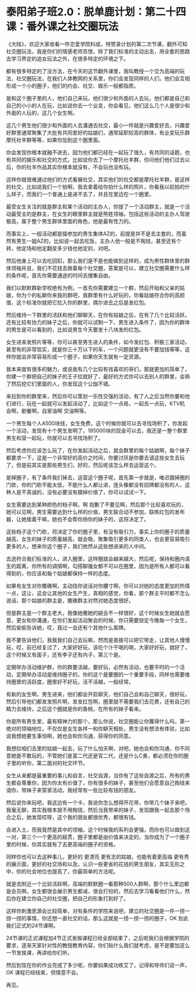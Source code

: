 # 泰阳弟子班2.0：脱单鹿计划：第二十四课：番外课之社交圈玩法

《大陆》，欢迎大家收看一件恋爱学院科成，特赞录计划的第二次节课，翻外可知社交圈玩法，我是你们的情感老师苏恨，除了我们标准的主动出击，用全套的思路去学习界定的追女玩法之外，在很多特定的环境之下。

都有很多特定的了没方法，在今天的这节翻外课里，我叫教授一个交为高端的玩法，社交圈玩法，在我们人体教网的关系里，你们会发现同样的人们，他们会互相形成一个小的圈子，他们的约会、社交、娱乐一般都指质。

是和这个圈子里的人，他们自己来玩，他们很少和外面的人去玩，他们都是自己和自己的小小的人在玩，比如说你去一个业变，你会看见，他们这么几个人是很少和外面的人玩的，这几个女生啊。

这几个男生他们很少和外面的人去溝通去社交，最小一件就是兴趣爱好去，兴趣爱好群里通常聚集了大批有共同爱好的姑娘们，通常延职较高的群体，有业变玩乐群摩托社羊群等等，如果你加到这个圈里面。

你会发现你根本就融不进去，因为他们都已经在一起玩了很久，有共同的话题，也有共同的娱乐和社交的方式，比如说你去了一个摩托社羊群，你问他们他们过去以后，你的社羊作品其实你根本就没有，不会玩也没有玩。

这样你就很难通过他们的方式看展社交，其实他们的社交都是摩托社羊群，是这样的社交，比如说我们一个拍啊，我去拿着给你拍什么样的照片，你看我以前拍的什么样子，而我们一个普通上是进不去了，并且在里边在一个圈里。

最受女生关注的就是群主和某个活动的主办人，你提了一个活动群主，就是一个活动最受主的是群主，在女生的眼里群主就是熊姓领袖，包括这些活动的主办人驾驶极高，属于整个男生群体里面的角色，他是最有性力的。

而事实上，一般活动都是插参加的男生集体AZ的，前提是并不是去主套的，而虽然有男生一姐AZ的，比如说一起去吃饭，主办人他一般是不掏钱，甚至还有个转，他定场和他定翻变多少钱也他定的，对吧。

然后他身上可以去吃回扣，那么我们是不是也能做到这样的，成为男性群体里的群体领袖并且，我们不花钱去做着每个社交圈，答案是可以，建立社交圈需要什么样的条件呢，首先你需要通途的时间去搜集自由。

我们以默默群新学校绝有为例，一首先你需要建立一个群，然后开始和父亲的姑娘，你为个的私聊你来我的群吧，我群里有什么好玩的，你看姑娘符合你的高颜值，这个标准你就把它拉入你的群里，偶尔进去之后是发红包。

然后维持一下群里的活跃和他们聊聊天，在你有姑娘之后，在有了几个比较活跃，还有比较有协力的妹子之后，你就可以试制一下，男生进入条件了，因为你的群体的男生是可以看到的，比如说男生今天要发十八块发的红包。

女生进来发照片等等，你可以甚至男生进入的条件，如今发红包、积极三家活动，甚至有的非常现实，就是你三十万以下的车，一个问题就更没有不要加钱等等，这样你就会非常容易形成一个圈子，如果你天生就有一定资源。

我本来就有很多的魅力，或说我有几个比较有钱喜欢的哥们，那就更加的简单了，你建一个群把自己的妹子的王子拉就好了，最好的方式你可以去别人的群里，会熟了然后挖它们里面的人，你发现这个公伽不错。

来拉到你的群里来，然后你可以策划一乐性交强的活动，有了人之后当然你要和他们进行，玩在一起就可以发起活动了，比如这个一点局，一起去一点玩，KTV机会啊，剧餐啊，自家油啊 交油啊等。

一个男生每个人A500块钱，女生免费，这个时候你就可以去寻找场积了，你发起一个活动，发现有十个男生发明了，195000块的现金可以去，我还是一整个群里男生和营一起玩，你就可以去寻找场积了。

然后考虑你应该怎么玩了，在你发起活动之后，就会群里的每个姑娘啊，每个妹子都要求一下，这是一个非常好的高价之时间，你要讨厌是你要去请这些女生去玩了，但是前其实是那些男生们，好的，然后呢该怎么样去运营这个。

是掉圈子，有了条件我们掉去，运营这个圈子呢，首先第一步就是，唯迟摄掉圈的门砍，你的门砍不能太低，不能什么人都让进，连头像都没有招牌都没有的人，这种人是不真诚的，没有必要没有摄掉价值了，你可以试试一下。

女生需要达到某种颜色的档子啊，啊 抱歉了不要见啊，然后那个比较喜欢玩的，她可以见啊，男生需要达到什么样的价值，男生联合动不参加，联练红包的发布器，让她接着干嘛，她也不会帮你扬你的妹子的，这将决定了。

这些档子这个门砍，将决定了你的圈子里，有没有吸引力，事实上你的圈子的质量越高，女生的妹子的质量越高，就会吸，聚集吸引更多的同类人，也会更容易吸引更多的人，想来你这个圈子，我们依然从这些想进来的人中间。

去选符合我们标准的人，进入圈里，这样圈就会越来越大，然后呢，保持和圈内语生的距离，你所有的调情啊，勾搭聊骚女都不可以在圈里，因为是所有人都可以看得到的，你应该和每个姑娘都保持一样的态度。

如果有女生对你撒礁啊，主动找你说话对你腰寸啊，你可以对她的态度更加的热情一点，这让，这会让其他的女生产生，真相的感觉，你看，那个群主平时都不怎么说话，那个姑娘的群主是，撒礁群主对然对她态度很好。

但是群主是一个群主老大，我像她撒她的姚会不一样很好，这个时候女生她就会愿意，更女和你溝通，在你们发起活动聚会的时候，你只需要锁定今晚每一个女生，然后偷偷告诉她，哎，我过一会还有个其他什么案牌。

我不要告诉他们，我我我们自己去玩嘛，然而是直接可以把它带走，让其他人慢慢玩，哎，前已经复过了，大家好好玩，该吃个汁干喝的喝，大家好好玩，就好了，这个时候又有面子，还有李子还有内子，第三个是。

定期举办活动维护群，你的群要活越，要好玩，必然有活动，也要平时的一个活动，定期举办活动是维持圈子的，你的这个是要圈的一个重要手段，同样也需要维持圈里的活跃度，圈里好不好玩，活不活越，一般经常。

有新的女生啊，男生进来，他们都会开启聊天，他们自己会和自己聊天，很好玩，然后引导他们都发发照片啊，发发红包啊，圈里就不需要我们去花费，还有自己的精力去维持，之后这个圈就是你的鱼桃，在所有的妹子看来。

你是所有男生里，最有精神力的那个，那么你说，社交圈能让你獲得什么吗，第一绝对的领袖地位，不仅仅是女生各样一和你聊天相处，男生没有想法有体验，比如说我想她要生事怕啊，她也会和你沟通，获得你的同意。

我想拉咱们去里的姑娘一起去，玩了什么怕天啊，对吧，她也会和你沟通，你不同意她是不敢玩的，不管她们是富二代还是官二代，还是什么C勇，都必须在你的圈子里的听你，第二面对的社交环节。

女生从来都是最重要的事儿和自言，社交自源，当你有了这些自源之后，所有的男生都会尊重你，因为你太有价值了，你有很多的妹子，甚至他们会愿意自己掏钱来请你，带妹子来穿家活动，我经常有一些比较有钱的朋友。

然后说你来玩吧，我这边有一个卡，我说你怎么想得开花带，你带几个妹子来吧，我毫无聊，其实我根本就不用掏钱，然后当我带来的妹子，发现跟我一起去那个场合之后，她发现哎呀，这个我的朋友都很优秀，都很有钱。

会进入土，而我竟然是其中的领袖，这个时候我的系列会更强，而你也可以做到这一对，第三个一个更高的超贯，圈子里都是由价值来决定的，当你成为了一个圈子里的时候，你其实就有了去更高端的圈子的资格。

同样你也可以去这种事儿，更好的 更漂亮 更有志的姑娘，也能有着更高端 更有秀的展示面，更好的社交场和以及，认识一些更省的花钱的男生朋友，其实无形之中，你的社会地位也提高了，你最简单的方法呢。

就是去附近一个比较活跃啊，高端的默默圈一看那种500人群啊，那个什么里边都是会员啊，女生都很会展示男生都减，很会打扮的，然后去学习看看他们什么，然后你在建立你自己的社交圈，把自己的形象打到好了。

这样你刺激思源会比较简单，对有条件的学院来说吧，建立的社交圈是一件一捞一捞一捞的事情，你还想一直社交的话，那么这就是一捞一捞一捞的圈子，OK 到此我们正式的24节课啊。

24节课的正式课程加4节正式发挨课程已经全部结束了，之后呢我们会根据学院的要求，逐渐天家针对性的教授教育内容，你们贴什么我们就考虑，是不是要加这么一节发挨课，再讲给你们听。

然后到现在你的作业完成了多少呢，你要如果成功练艾了，记得和导师们说一声，OK 课程已经结束，但情意不会。

再见。